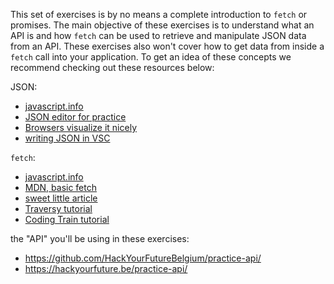 This set of exercises is by no means a complete introduction to ```fetch``` or promises. The main objective of these exercises is to understand what an API is and how ```fetch``` can be used to retrieve and manipulate JSON data from an API.  These exercises also won't cover how to get data from inside a ```fetch``` call into your application.  To get an idea of these concepts we recommend checking out these resources below:


JSON:
* [javascript.info](https://javascript.info/json)
* [JSON editor for practice](https://jsoneditoronline.org/)
* [Browsers visualize it nicely](https://hackyourfuture.be/practice-api/types.json)
* [writing JSON in VSC](https://code.visualstudio.com/Docs/languages/json)

```fetch```:
* [javascript.info](https://javascript.info/fetch)
* [MDN, basic fetch](https://developer.mozilla.org/en-US/docs/Web/API/Fetch_API/Basic_concepts)
* [sweet little article](https://scotch.io/tutorials/how-to-use-the-javascript-fetch-api-to-get-data)
* [Traversy tutorial](https://www.youtube.com/watch?v=Oive66jrwBs)
* [Coding Train tutorial](https://www.youtube.com/watch?v=tc8DU14qX6I)


the "API" you'll be using in these exercises:
* https://github.com/HackYourFutureBelgium/practice-api/
* https://hackyourfuture.be/practice-api/
